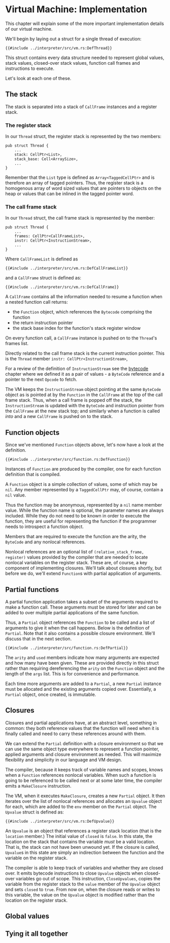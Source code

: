 # Virtual Machine: Implementation

This chapter will explain some of the more important implementation details
of our virtual machine.

We'll begin by laying out a struct for a single thread of execution:

```rust,ignore
{{#include ../interpreter/src/vm.rs:DefThread}}
```

This struct contains every data structure needed to represent global values,
stack values, closed-over stack values, function call frames and instructions
to execute.

Let's look at each one of these.


## The stack

The stack is separated into a stack of `CallFrame` instances and a register
stack.

### The register stack

In our `Thread` struct, the register stack is represented by the two members:

```rust,ignore
pub struct Thread {
    ...
    stack: CellPtr<List>,
    stack_base: Cell<ArraySize>,
    ...
}
```

Remember that the `List` type is defined as `Array<TaggedCellPtr>` and is
therefore an array of tagged pointers. Thus, the register stack is a homogenous
array of word sized values that are pointers to objects on the heap or values
that can be inlined in the tagged pointer word.

### The call frame stack

In our `Thread` struct, the call frame stack is represented by the member:

```rust,ignore
pub struct Thread {
    ...
    frames: CellPtr<CallFrameList>,
    instr: CellPtr<InstructionStream>,
    ...
}
```

Where `CallFrameList` is defined as

```rust,ignore
{{#include ../interpreter/src/vm.rs:DefCallFrameList}}
```

and a `CallFrame` struct is defined as:

```rust,ignore
{{#include ../interpreter/src/vm.rs:DefCallFrame}}
```

A `CallFrame` contains all the information needed to resume a function when
a nested function call returns:

* the `Function` object, which references the `Bytecode` comprising the
  function
* the return instruction pointer
* the stack base index for the function's stack register window

On every function call, a `CallFrame` instance is pushed on to the `Thread`'s
frames list.

Directly related to the call frame stack is the current instruction pointer.
This is the `Thread` member `instr: CellPtr<InstructionStream>`,

For a review of the definition of `InstructionStream` see the
[bytecode](./chapter-interp-bytecode.md) chapter where we defined it as
a pair of values - a `ByteCode` reference and a pointer to the next `Opcode`
to fetch.

The VM keeps the `InstructionStream` object pointing at the same `ByteCode`
object as is pointed at by the `Function` in the `CallFrame` at the top of
the call frame stack. Thus, when a call frame is popped off the stack, the
`InstructionStream` is updated with the `ByteCode` and instruction pointer
from the `CallFrame` at the new stack top; and similarly when a function
is called _into_ and a new `CallFrame` is pushed on to the stack.


## Function objects

Since we've mentioned `Function` objects above, let's now have a look at the
definition.

```rust,ignore
{{#include ../interpreter/src/function.rs:DefFunction}}
```

Instances of `Function` are produced by the compiler, one for each function
definition that is compiled.

A `Function` object is a simple collection of values, some of which may be
`nil`. Any member represented by a `TaggedCellPtr` may, of course, contain
a `nil` value.

Thus the function may be anonymous, represented by a `nil` name member value.
While the function name is optional, the parameter names are always included.
While they do not need to be known in order to execute the function, they are
useful for representing the function if the programmer needs to introspect a
function object.

Members that are required to execute the function are the arity, the `ByteCode`
and any nonlocal references.

Nonlocal references are an optional list of `(relative_stack_frame, register)`
values provided by the compiler that are needed to locate nonlocal variables on
the register stack. These are, of course, a key component of implementing
closures. We'll talk about closures shortly, but before we do, we'll extend
`Function`s with partial application of arguments.


## Partial functions

A partial function application takes a subset of the arguments required to
make a function call. These arguments must be stored for later and can be
added to over multiple partial applications of the same function.

Thus, a `Partial` object references the `Function` to be called and a list
of arguments to give it when the call happens. Below is the definition
of `Partial`. Note that it also contains a possible closure environment.
We'll discuss that in the next section.

```rust,ignore
{{#include ../interpreter/src/function.rs:DefPartial}}
```

The `arity` and `used` members indicate how many arguments are expected and how
many have been given. These are provided directly in this struct rather than
requiring dereferencing the `arity` on the `Function` object and the length of
the `args` list. This is for convenience and performance.

Each time more arguments are added to a `Partial`, a new `Partial` instance must
be allocated and the existing arguments copied over. Essentially, a `Partial`
object, once created, is immutable.


## Closures

Closures and partial applications have, at an abstract level, something in
common: they both reference values that the function will need when it is
finally called and need to carry these references around with them.

We can extend the `Partial` definition with a closure environment so that we
can use the same object type everywhere to represent a function pointer,
applied arguments and closure environment as needed. This will maximize
flexibility and simplicity in our language and VM design.

The compiler, because it keeps track of variable names and scopes, knows when a
`Function` references nonlocal variables. When such a function is going to be
referenced to be called next or at some later time, the compiler emits a
`MakeClosure` instruction.

The VM, when it executes `MakeClosure`, creates a new `Partial` object.  It
then iterates over the list of nonlocal references and allocates an `Upvalue`
object for each, which are added to the `env` member on the `Partial` object.
The `Upvalue` struct is defined as:

```rust,ignore
{{#include ../interpreter/src/vm.rs:DefUpvalue}}
```

An `Upvalue` is an object that references a register stack location (that is
the `location` member.) The initial value of `closed` is `false`.  In this
state, the location on the stack that contains the variable _must_ be a valid
location. That is, the stack can not have been unwound yet.  If the closure is
called, `Upvalue`s in this state are simply an indirection between the function
and the variable on the register stack.

The compiler is able to keep track of variables and whether they are closed
over. It emits bytecode instructions to close `Upvalue` objects when
closed-over variables go out of scope. This instruction, `CloseUpvalues`,
copies the variable from the register stack to the `value` member of the
`Upvalue` object and sets `closed` to `true`. From now on, when the closure
reads or writes to this variable, the value on the `Upvalue` object is modified
rather than the location on the register stack.


## Global values


## Tying it all together

<include VM code snippets here>
